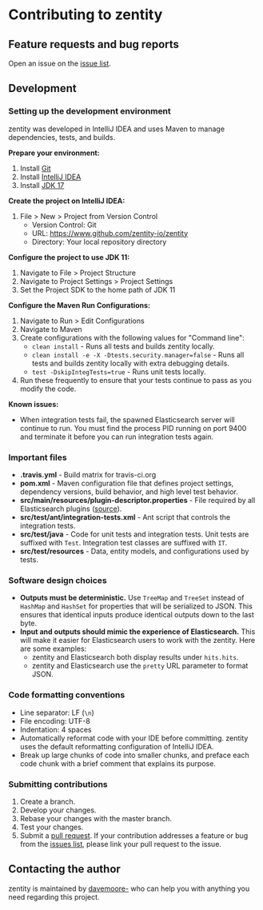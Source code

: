 # Contributing to zentity


## Feature requests and bug reports

Open an issue on the [issue list](https://github.com/zentity-io/zentity/issues).


## Development

### Setting up the development environment

zentity was developed in IntelliJ IDEA and uses Maven to manage dependencies, tests, and builds.

**Prepare your environment:**

1. Install [Git](https://git-scm.com/book/en/v2/Getting-Started-Installing-Git)
2. Install [IntelliJ IDEA](https://www.jetbrains.com/idea/download/)
3. Install [JDK 17](https://www.oracle.com/java/technologies/downloads/#java17)

**Create the project on IntelliJ IDEA:**

1. File > New > Project from Version Control
    - Version Control: Git
    - URL: https://www.github.com/zentity-io/zentity
    - Directory: Your local repository directory

**Configure the project to use JDK 11:**

1. Navigate to File > Project Structure
2. Navigate to Project Settings > Project Settings
3. Set the Project SDK to the home path of JDK 11

**Configure the Maven Run Configurations:**

1. Navigate to Run > Edit Configurations
2. Navigate to Maven
3. Create configurations with the following values for "Command line":
    - `clean install` - Runs all tests and builds zentity locally.
    - `clean install -e -X -Dtests.security.manager=false` - Runs all tests and builds zentity locally with extra debugging details.
    - `test -DskipIntegTests=true` - Runs unit tests locally.
4. Run these frequently to ensure that your tests continue to pass as you modify the code.

**Known issues:**

- When integration tests fail, the spawned Elasticsearch server will continue to run. You must find the process PID running on port 9400 and terminate it before you can run integration tests again.


### Important files

- **.travis.yml** - Build matrix for travis-ci.org
- **pom.xml** - Maven configuration file that defines project settings, dependency versions, build behavior, and high level test behavior.
- **src/main/resources/plugin-descriptor.properties** - File required by all Elasticsearch plugins ([source](https://www.elastic.co/guide/en/elasticsearch/plugins/current/plugin-authors.html#_plugin_descriptor_file)).
- **src/test/ant/integration-tests.xml** - Ant script that controls the integration tests.
- **src/test/java** - Code for unit tests and integration tests. Unit tests are suffixed with `Test`. Integration test classes are suffixed with `IT`.
- **src/test/resources** - Data, entity models, and configurations used by tests.


### Software design choices

- **Outputs must be deterministic.** Use `TreeMap` and `TreeSet` instead of `HashMap` and `HashSet` for properties that will be serialized to JSON. This ensures that identical inputs produce identical outputs down to the last byte.
- **Input and outputs should mimic the experience of Elasticsearch.** This will make it easier for Elasticsearch users to work with the zentity. Here are some examples:
    - zentity and Elasticsearch both display results under `hits.hits`.
    - zentity and Elasticsearch use the `pretty` URL parameter to format JSON.


### Code formatting conventions

- Line separator: LF (`\n`)
- File encoding: UTF-8
- Indentation: 4 spaces
- Automatically reformat code with your IDE before committing. zentity uses the default reformatting configuration of IntelliJ IDEA.
- Break up large chunks of code into smaller chunks, and preface each code chunk with a brief comment that explains its purpose.


### Submitting contributions

1. Create a branch.
2. Develop your changes.
3. Rebase your changes with the master branch.
4. Test your changes.
5. Submit a [pull request](https://github.com/zentity-io/zentity/pulls). If your contribution addresses a feature or bug from the
[issues list](https://github.com/zentity-io/zentity/issues), please link your pull request to the issue.


## Contacting the author

zentity is maintained by [davemoore-](https://github.com/davemoore-) who can help you with anything you need regarding this project.
